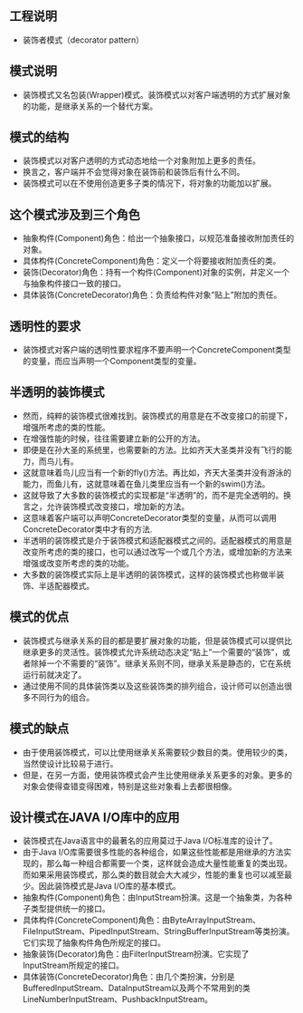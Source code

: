 
## 工程说明

* 装饰者模式（decorator pattern）

## 模式说明

* 装饰模式又名包装(Wrapper)模式。装饰模式以对客户端透明的方式扩展对象的功能，是继承关系的一个替代方案。

## 模式的结构

* 装饰模式以对客户透明的方式动态地给一个对象附加上更多的责任。
* 换言之，客户端并不会觉得对象在装饰前和装饰后有什么不同。
* 装饰模式可以在不使用创造更多子类的情况下，将对象的功能加以扩展。

## 这个模式涉及到三个角色

* 抽象构件(Component)角色：给出一个抽象接口，以规范准备接收附加责任的对象。
* 具体构件(ConcreteComponent)角色：定义一个将要接收附加责任的类。
* 装饰(Decorator)角色：持有一个构件(Component)对象的实例，并定义一个与抽象构件接口一致的接口。
* 具体装饰(ConcreteDecorator)角色：负责给构件对象“贴上”附加的责任。

## 透明性的要求

* 装饰模式对客户端的透明性要求程序不要声明一个ConcreteComponent类型的变量，而应当声明一个Component类型的变量。

## 半透明的装饰模式

* 然而，纯粹的装饰模式很难找到。装饰模式的用意是在不改变接口的前提下，增强所考虑的类的性能。
* 在增强性能的时候，往往需要建立新的公开的方法。
* 即便是在孙大圣的系统里，也需要新的方法。比如齐天大圣类并没有飞行的能力，而鸟儿有。
* 这就意味着鸟儿应当有一个新的fly()方法。再比如，齐天大圣类并没有游泳的能力，而鱼儿有，这就意味着在鱼儿类里应当有一个新的swim()方法。
* 这就导致了大多数的装饰模式的实现都是“半透明”的，而不是完全透明的。换言之，允许装饰模式改变接口，增加新的方法。
* 这意味着客户端可以声明ConcreteDecorator类型的变量，从而可以调用ConcreteDecorator类中才有的方法.
* 半透明的装饰模式是介于装饰模式和适配器模式之间的。适配器模式的用意是改变所考虑的类的接口，也可以通过改写一个或几个方法，或增加新的方法来增强或改变所考虑的类的功能。
* 大多数的装饰模式实际上是半透明的装饰模式，这样的装饰模式也称做半装饰、半适配器模式。

## 模式的优点
* 装饰模式与继承关系的目的都是要扩展对象的功能，但是装饰模式可以提供比继承更多的灵活性。装饰模式允许系统动态决定“贴上”一个需要的“装饰”，或者除掉一个不需要的“装饰”。继承关系则不同，继承关系是静态的，它在系统运行前就决定了。
* 通过使用不同的具体装饰类以及这些装饰类的排列组合，设计师可以创造出很多不同行为的组合。

## 模式的缺点

* 由于使用装饰模式，可以比使用继承关系需要较少数目的类。使用较少的类，当然使设计比较易于进行。
* 但是，在另一方面，使用装饰模式会产生比使用继承关系更多的对象。更多的对象会使得查错变得困难，特别是这些对象看上去都很相像。

## 设计模式在JAVA I/O库中的应用

* 装饰模式在Java语言中的最著名的应用莫过于Java I/O标准库的设计了。
* 由于Java I/O库需要很多性能的各种组合，如果这些性能都是用继承的方法实现的，那么每一种组合都需要一个类，这样就会造成大量性能重复的类出现。而如果采用装饰模式，那么类的数目就会大大减少，性能的重复也可以减至最少。因此装饰模式是Java I/O库的基本模式。
* 抽象构件(Component)角色：由InputStream扮演。这是一个抽象类，为各种子类型提供统一的接口。
* 具体构件(ConcreteComponent)角色：由ByteArrayInputStream、FileInputStream、PipedInputStream、StringBufferInputStream等类扮演。它们实现了抽象构件角色所规定的接口。
* 抽象装饰(Decorator)角色：由FilterInputStream扮演。它实现了InputStream所规定的接口。
* 具体装饰(ConcreteDecorator)角色：由几个类扮演，分别是BufferedInputStream、DataInputStream以及两个不常用到的类LineNumberInputStream、PushbackInputStream。

